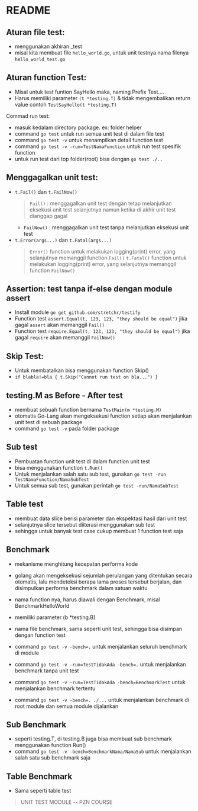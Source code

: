 # README

## Aturan file test:
- menggunakan akhiran _test
- misal kita membuat file `hello_world.go`, untuk unit testnya nama filenya `hello_world_test.go`

## Aturan function Test:
- Misal untuk test funtion SayHello maka, naming Prefix Test....
- Harus memiliki parameter `(t *testing.T)` & tidak mengembalikan return value
    contoh `TestSayHello(t *testing.T)`

Commad run test:
- masuk kedalam directory package. ex: folder helper
- command `go test` untuk run semua unit test di dalam file test
- command `go test -v` untuk menampilkan detail function test
- command `go test -v -run=TestNamaFunction` untuk run test spesifik function
- untuk run test dari top folder(root) bisa dengan `go test ./..`

## Menggagalkan unit test:
- `t.Fail()` dan `t.FailNow()`
  > `Fail()` : menggagalkan unit test dengan tetap melanjutkan eksekusi unit test selanjutnya namun ketika di akhir unit test dianggap gagal
  - `FailNow()` : menggagalkan unit test tanpa melanjutkan eksekusi unit test
- `t.Error(args...)` dan `t.Fatal(args...)`
  > `Error()` function untuk melakukan logging(print) error, yang selanjutnya memanggil function `Fail()`
  > `t.Fatal()` function untuk melakukan logging(print) error, yang selanjutnya memanggil function `FailNow()`

## Assertion: test tanpa if-else dengan module assert
- Install module `go get github.com/stretchr/testify`
- Function test `assert.Equal(t, 123, 123, "they should be equal")` jika gagal `assert` akan memanggil `Fail()`
- Function test `require.Equal(t, 123, 123, "they should be equal")` jika gagal `require` akan memanggil `FailNow()`

## Skip Test:
- Untuk membatalkan bisa menggunakan function Skip()
- `if blabla!=bla { t.Skip("Cannot run test on bla...") }`

## testing.M as Before - After test
- membuat sebuah function bernama `TestMain(m *testing.M)`
- otomatis Go-Lang akan mengeksekusi function setiap akan menjalankan unit test di sebuah package
- command `go test -v` pada folder package

## Sub test
- Pembuatan function unit test di dalam function unit test
- bisa menggunakan function `t.Run()`
- Untuk menjalankan salah satu sub test, gunakan `go test -run TestNamaFunction/NamaSubTest`
- Untuk semua sub test, gunakan perintah `go test -run/NamaSubTest`

## Table test
- membuat data slice berisi parameter dan ekspektasi hasil dari unit test
- selanjutnya slice tersebut diiterasi menggunakan sub test
- sehingga untuk banyak test case cukup membuat 1 function test saja

## Benchmark
- mekanisme menghitung kecepatan performa kode
- golang akan mengeksekusi sejumlah perulangan yang ditentukan secara otomatis, lalu mendeteksi berapa lama proses tersebut berjalan, dan disimpulkan performa benchmark dalam satuan waktu
- nama function nya, harus diawali dengan Benchmark, misal BenchmarkHelloWorld
- memiliki parameter (b *testing.B)
- nama file benchmark, sama seperti unit test, sehingga bisa disimpan dengan function test

- command `go test -v -bench=.` untuk menjalankan seluruh benchmark di module
- command `go test -v -run=TestTidakAda -bench=.` untuk menjalankan benchmark tanpa unit test
- command `go test -v -run=TestTidakAda -bench=BenchmarkTest` untuk menjalankan benchmark tertentu
- command `go test -v -bench=. ./...` untuk menjalankan benchmark di root module dan semua module dijalankan

## Sub Benchmark
- seperti testing.T, di testing.B juga bisa membuat sub benchmark menggunakan function Run()
- command `go test -v -bench=BenchmarkNama/NamaSub` untuk menjalankan salah satu sub benchmark saja

## Table Benchmark
- Sama seperti table test

> UNIT TEST MODULE -- PZN COURSE